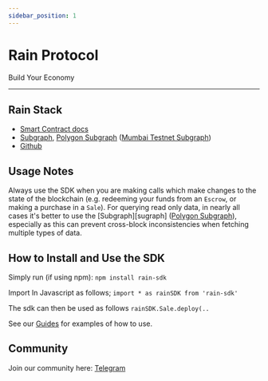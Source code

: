 ```yaml
---
sidebar_position: 1
---
```


# Rain Protocol

Build Your Economy

---

## Rain Stack

* [Smart Contract docs][smart-contracts]
* [Subgraph][subgraph], [Polygon Subgraph][polygon-subgraph] ([Mumbai Testnet Subgraph][mumbai-subgraph])
* [Github][github]

## Usage Notes

Always use the SDK when you are making calls which make changes to the state of the blockchain (e.g. redeeming your funds from an `Escrow`, or making a purchase in a `Sale`). For querying read only data, in nearly all cases it's better to use the [Subgraph][sugraph] ([Polygon Subgraph][polygon-subgraph]), especially as this can prevent cross-block inconsistencies when fetching multiple types of data.


## How to Install and Use the SDK

Simply run (if using npm):
`npm install rain-sdk`

Import In Javascript as follows; `import * as rainSDK from 'rain-sdk'`

The sdk can then be used as follows `rainSDK.Sale.deploy(..`

See our [Guides][guides] for examples of how to use.


## Community

Join our community here: [Telegram][telegram]


[smart-contracts]: /1.1.0/developer-tools/smart-contracts/claim/EmissionsERC20

[//]: # (todo add this to environment variables)
[subgraph]: https://thegraph.com/hosted-service/subgraph/beehive-innovation/rain-protocol
[polygon-subgraph]: https://thegraph.com/hosted-service/subgraph/beehive-innovation/rain-protocol-v2-polygon
[mumbai-subgraph]: https://thegraph.com/hosted-service/subgraph/beehive-innovation/rain-protocol-v2-mumbai
[github]: https://github.com/beehive-innovation/rain-protocol
[guides]: /1.1.0/guides/Getting%20Started/using-the-rain-sdk-to-deploy-your-first-rain-contract
[telegram]: https://t.me/+w4mJbCT6IfI2YTU0